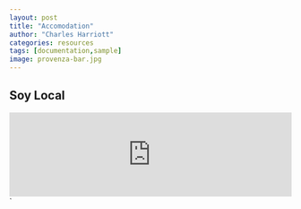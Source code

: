 ```yaml
---
layout: post
title: "Accomodation"
author: "Charles Harriott"
categories: resources
tags: [documentation,sample]
image: provenza-bar.jpg
---
```


 ## Soy Local
   
   <iframe class="slideshow-iframe" src="https://charrio.github.io/jekyll-slideshow/slides/soyLocal-Provenza.html"
style="width:100%" frameborder="0" scrolling="no" onload="resizeIframe(this)"></iframe>`